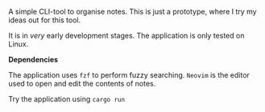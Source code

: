 
A simple CLI-tool to organise notes. This is just a prototype, where I try my ideas out for this tool.

It is in _very_ early development stages. 
The application is only tested on Linux.

**Dependencies**

The application uses `fzf` to perform fuzzy searching.
`Neovim` is the editor used to open and edit the contents of notes.

Try the application using `cargo run`


